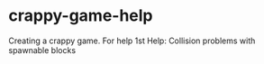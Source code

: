 # crappy-game-help
Creating a crappy game. For help 
1st Help: Collision problems with spawnable blocks
